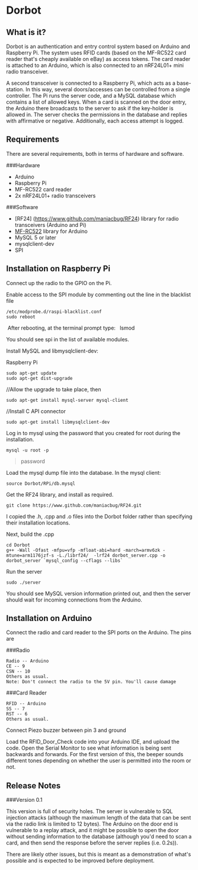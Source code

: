 Dorbot
======

What is it?
------------

Dorbot is an authentication and entry control system based on Arduino and Raspberry Pi. The system uses RFID cards (based on the MF-RC522 card reader that's cheaply available on eBay) as access tokens. The card reader is attached to an Arduino, which is also connected to an nRF24L01+ mini radio transceiver. 

A second transceiver is connected to a Raspberry Pi, which acts as a base-station. In this way, several doors/accesses can be controlled from a single controller. The Pi runs the server code, and a MySQL database which contains a list of allowed keys. When a card is scanned on the door entry, the Arduino there broadcasts to the server to ask if the key-holder is allowed in. The server checks the permissions in the database and replies with affirmative or negative. Additionally, each access attempt is logged.

Requirements
------------

There are several requirements, both in terms of hardware and software. 

###Hardware

* Arduino
* Raspberry Pi
* MF-RC522 card reader
* 2x nRF24L01+ radio transceivers

###Software

* [RF24] (https://www.github.com/maniacbug/RF24) library for radio transceivers (Arduino and Pi)
* [MF-RC522](https://github.com/miguelbalboa/rfid) library for Arduino 
* MySQL 5 or later
* mysqlclient-dev
* SPI


Installation on Raspberry Pi
----------------------------
Connect up the radio to the GPIO on the Pi. 

Enable access to the SPI module by commenting out the line in the blacklist file

	/etc/modprobe.d/raspi-blacklist.conf
	sudo reboot

 After rebooting, at the terminal prompt type:
 
	lsmod
	
You should see spi in the list of available modules.


Install MySQL and libmysqlclient-dev:

Raspberry Pi

	sudo apt-get update
	sudo apt-get dist-upgrade

//Allow the upgrade to take place, then

	sudo apt-get install mysql-server mysql-client

//Install C API connector

	sudo apt-get install libmysqlclient-dev

Log in to mysql using the password that you created for root during the installation.

	mysql -u root -p
	
>password

	
Load the mysql dump file into the database. In the mysql client:

	source Dorbot/RPi/db.mysql

Get the RF24 library, and install as required.

	git clone https://www.github.com/maniacbug/RF24.git

I copied the .h, .cpp and .o files into the Dorbot folder rather than specifying their installation locations.

Next, build the .cpp

	cd Dorbot
	g++ -Wall -Ofast -mfpu=vfp -mfloat-abi=hard -march=armv6zk -mtune=arm1176jzf-s -L./librf24/  -lrf24 dorbot_server.cpp -o dorbot_server `mysql_config --cflags --libs`

Run the server 

	sudo ./server

You should see MySQL version information printed out, and then the server should wait for incoming connections from the Arduino.

Installation on Arduino
-----------------------

Connect the radio and card reader to the SPI ports on the Arduino. The pins are

###Radio

	Radio -- Arduino
	CE -- 9
	CSN -- 10
	Others as usual.
	Note: Don't connect the radio to the 5V pin. You'll cause damage

###Card Reader

	RFID -- Arduino
	SS -- 7
	RST -- 6
	Others as usual.

Connect Piezo buzzer between pin 3 and ground

Load the RFID_Door_Check code into your Arduino IDE, and upload the code. Open the Serial Monitor to see what information is being sent backwards and forwards. For the first version of this, the beeper sounds different tones depending on whether the user is permitted into the room or not. 

Release Notes
-------------

###Version 0.1

This version is full of security holes. The server is vulnerable to SQL injection attacks (although the maximum length of the data that can be sent via the radio link is limited to 12 bytes). The Arduino on the door end is vulnerable to a replay attack, and it might be possible to open the door without sending information to the database (although you'd need to scan a card, and then send the response before the server replies (i.e. 0.2s)).

There are likely other issues, but this is meant as a demonstration of what's possible and is expected to be improved before deployment.
